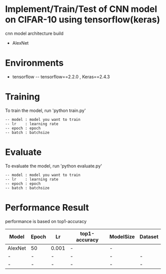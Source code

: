 # Implement/Train/Test of CNN model on CIFAR-10 using tensorflow(keras)
cnn model architecture build
- AlexNet

# Environments
- tensorflow
-- tensorflow==2.2.0 , Keras==2.4.3

# Training

To train the model, run 'python train.py'
```
-- model : model you want to train
-- lr    : learning rate
-- epoch : epoch
-- batch : batchsize
```

# Evaluate

To evaluate the model, run 'python evaluate.py'
```
-- model : model you want to train
-- lr    : learning rate
-- epoch : epoch
-- batch : batchsize
```

# Performance Result
performance is based on top1-accuracy

Model|Epoch|Lr|top1-accuracy|ModelSize|Dataset|
---|---|---|---|---|---|
AlexNet|50|0.001|-|-|
-|-|-|-|-|-|
-|-|-|-|-|-|
